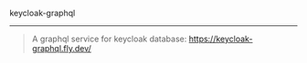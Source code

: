keycloak-graphql

---

> A graphql service for keycloak database: https://keycloak-graphql.fly.dev/
